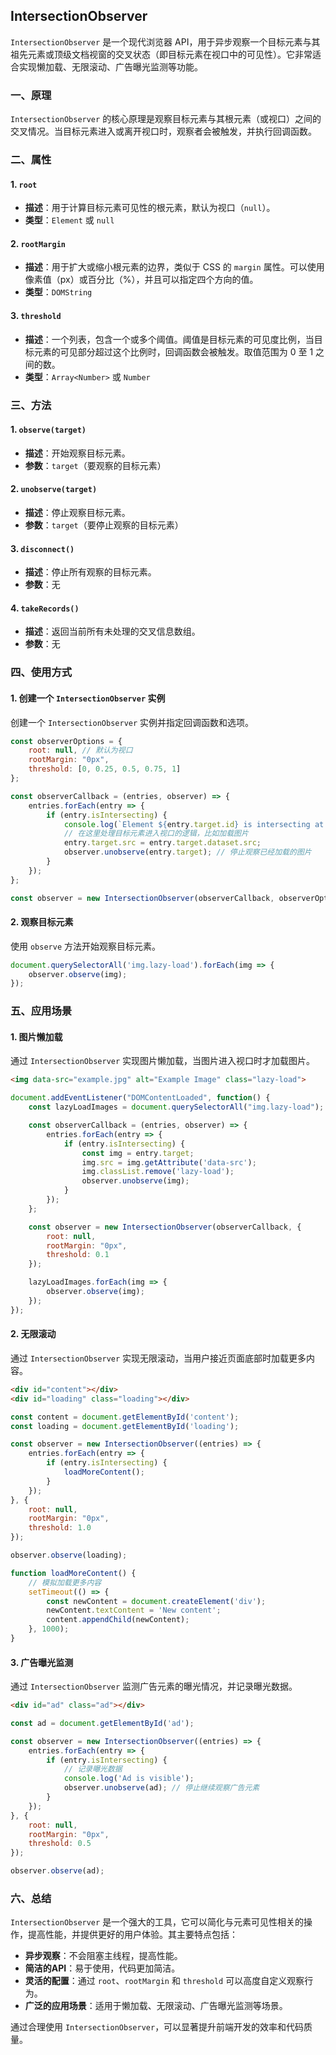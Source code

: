 ## IntersectionObserver

`IntersectionObserver` 是一个现代浏览器 API，用于异步观察一个目标元素与其祖先元素或顶级文档视窗的交叉状态（即目标元素在视口中的可见性）。它非常适合实现懒加载、无限滚动、广告曝光监测等功能。

### 一、原理

`IntersectionObserver` 的核心原理是观察目标元素与其根元素（或视口）之间的交叉情况。当目标元素进入或离开视口时，观察者会被触发，并执行回调函数。

### 二、属性

#### 1. `root`

- **描述**：用于计算目标元素可见性的根元素，默认为视口（`null`）。
- **类型**：`Element` 或 `null`

#### 2. `rootMargin`

- **描述**：用于扩大或缩小根元素的边界，类似于 CSS 的 `margin` 属性。可以使用像素值（px）或百分比（%），并且可以指定四个方向的值。
- **类型**：`DOMString`

#### 3. `threshold`

- **描述**：一个列表，包含一个或多个阈值。阈值是目标元素的可见度比例，当目标元素的可见部分超过这个比例时，回调函数会被触发。取值范围为 0 至 1 之间的数。
- **类型**：`Array<Number>` 或 `Number`

### 三、方法

#### 1. `observe(target)`

- **描述**：开始观察目标元素。
- **参数**：`target`（要观察的目标元素）

#### 2. `unobserve(target)`

- **描述**：停止观察目标元素。
- **参数**：`target`（要停止观察的目标元素）

#### 3. `disconnect()`

- **描述**：停止所有观察的目标元素。
- **参数**：无

#### 4. `takeRecords()`

- **描述**：返回当前所有未处理的交叉信息数组。
- **参数**：无

### 四、使用方式

#### 1. 创建一个 `IntersectionObserver` 实例

创建一个 `IntersectionObserver` 实例并指定回调函数和选项。

```javascript
const observerOptions = {
    root: null, // 默认为视口
    rootMargin: "0px",
    threshold: [0, 0.25, 0.5, 0.75, 1]
};

const observerCallback = (entries, observer) => {
    entries.forEach(entry => {
        if (entry.isIntersecting) {
            console.log(`Element ${entry.target.id} is intersecting at ${entry.intersectionRatio}`);
            // 在这里处理目标元素进入视口的逻辑，比如加载图片
            entry.target.src = entry.target.dataset.src;
            observer.unobserve(entry.target); // 停止观察已经加载的图片
        }
    });
};

const observer = new IntersectionObserver(observerCallback, observerOptions);
```

#### 2. 观察目标元素

使用 `observe` 方法开始观察目标元素。

```javascript
document.querySelectorAll('img.lazy-load').forEach(img => {
    observer.observe(img);
});
```

### 五、应用场景

#### 1. 图片懒加载

通过 `IntersectionObserver` 实现图片懒加载，当图片进入视口时才加载图片。

```html
<img data-src="example.jpg" alt="Example Image" class="lazy-load">
```

```javascript
document.addEventListener("DOMContentLoaded", function() {
    const lazyLoadImages = document.querySelectorAll("img.lazy-load");

    const observerCallback = (entries, observer) => {
        entries.forEach(entry => {
            if (entry.isIntersecting) {
                const img = entry.target;
                img.src = img.getAttribute('data-src');
                img.classList.remove('lazy-load');
                observer.unobserve(img);
            }
        });
    };

    const observer = new IntersectionObserver(observerCallback, {
        root: null,
        rootMargin: "0px",
        threshold: 0.1
    });

    lazyLoadImages.forEach(img => {
        observer.observe(img);
    });
});
```

#### 2. 无限滚动

通过 `IntersectionObserver` 实现无限滚动，当用户接近页面底部时加载更多内容。

```html
<div id="content"></div>
<div id="loading" class="loading"></div>
```

```javascript
const content = document.getElementById('content');
const loading = document.getElementById('loading');

const observer = new IntersectionObserver((entries) => {
    entries.forEach(entry => {
        if (entry.isIntersecting) {
            loadMoreContent();
        }
    });
}, {
    root: null,
    rootMargin: "0px",
    threshold: 1.0
});

observer.observe(loading);

function loadMoreContent() {
    // 模拟加载更多内容
    setTimeout(() => {
        const newContent = document.createElement('div');
        newContent.textContent = 'New content';
        content.appendChild(newContent);
    }, 1000);
}
```

#### 3. 广告曝光监测

通过 `IntersectionObserver` 监测广告元素的曝光情况，并记录曝光数据。

```html
<div id="ad" class="ad"></div>
```

```javascript
const ad = document.getElementById('ad');

const observer = new IntersectionObserver((entries) => {
    entries.forEach(entry => {
        if (entry.isIntersecting) {
            // 记录曝光数据
            console.log('Ad is visible');
            observer.unobserve(ad); // 停止继续观察广告元素
        }
    });
}, {
    root: null,
    rootMargin: "0px",
    threshold: 0.5
});

observer.observe(ad);
```

### 六、总结

`IntersectionObserver` 是一个强大的工具，它可以简化与元素可见性相关的操作，提高性能，并提供更好的用户体验。其主要特点包括：

- **异步观察**：不会阻塞主线程，提高性能。
- **简洁的API**：易于使用，代码更加简洁。
- **灵活的配置**：通过 `root`、`rootMargin` 和 `threshold` 可以高度自定义观察行为。
- **广泛的应用场景**：适用于懒加载、无限滚动、广告曝光监测等场景。

通过合理使用 `IntersectionObserver`，可以显著提升前端开发的效率和代码质量。